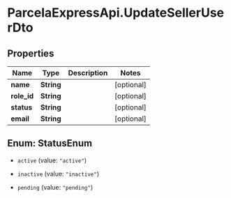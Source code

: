 # ParcelaExpressApi.UpdateSellerUserDto

## Properties

Name | Type | Description | Notes
------------ | ------------- | ------------- | -------------
**name** | **String** |  | [optional] 
**role_id** | **String** |  | [optional] 
**status** | **String** |  | [optional] 
**email** | **String** |  | [optional] 



## Enum: StatusEnum


* `active` (value: `"active"`)

* `inactive` (value: `"inactive"`)

* `pending` (value: `"pending"`)





